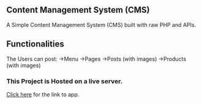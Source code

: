 ## Content Management System (CMS)

A Simple Content Management System (CMS) built with raw PHP and APIs.

## Functionalities

The Users can post: 
	->Menu
	->Pages
	->Posts (with images)
	->Products (with images)


### This Project is Hosted on a live server. 
[Click here](https://cms.umarfarooq.online/) for the link to app.

